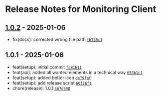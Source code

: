 # Release Notes for Monitoring Client

## [1.0.2] - 2025-01-06

- fix(docs): corrected wrong file path [`fb735c1`](https://github.com/vandres/craft-monitoring-client/commit/fb735c1852052d33c587ab2a128abdca3e5c238e)

## 1.0.1 - 2025-01-06

- feat(setup): initial commit [`fa81b11`](https://github.com/vandres/craft-monitoring-client/commit/fa81b11b7ce02e4580f2056882e90ca634878dd9)
- feat(api): added all wanted elements in a technical way [`653b1c1`](https://github.com/vandres/craft-monitoring-client/commit/653b1c1fb4eb1abf736301e724dc1fc29ce5e0cf)
- feat(setup): added better icon [`de79faf`](https://github.com/vandres/craft-monitoring-client/commit/de79faf8a6c5e72df446020770a72c2f267ba7c9)
- feat(setup): add release script [`60f16f1`](https://github.com/vandres/craft-monitoring-client/commit/60f16f1fe8acd47fe4690df654beade14de23b95)
- chore(release): 1.0.1 [`467d800`](https://github.com/vandres/craft-monitoring-client/commit/467d8009ba4e6191fe9c45a7a036dc67376533f4)

[1.0.2]: https://github.com/vandres/craft-monitoring-client/compare/1.0.1...1.0.2
